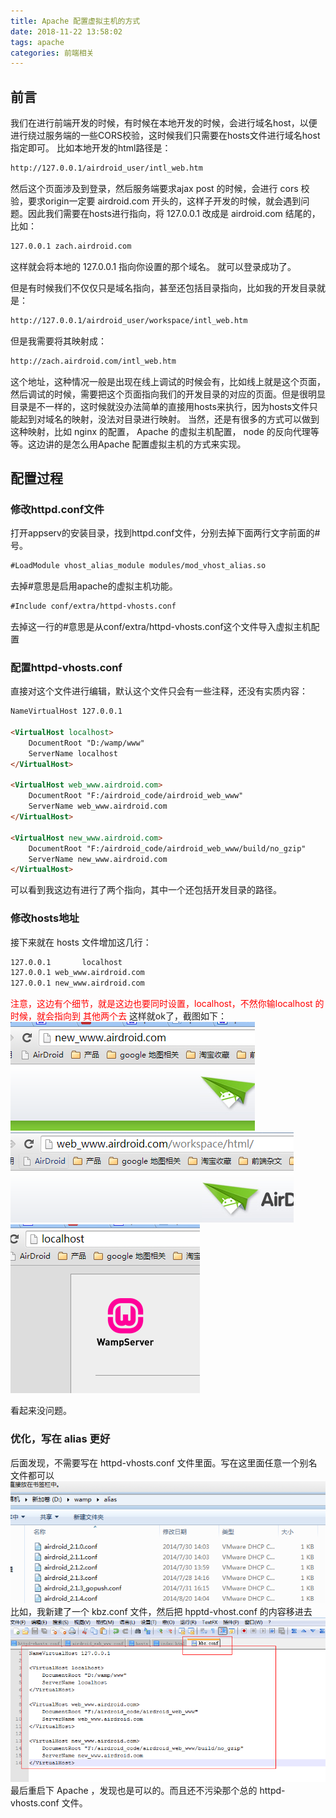 ```yaml
---
title: Apache 配置虚拟主机的方式
date: 2018-11-22 13:58:02
tags: apache
categories: 前端相关
---
```

## 前言
我们在进行前端开发的时候，有时候在本地开发的时候，会进行域名host，以便进行绕过服务端的一些CORS校验，这时候我们只需要在hosts文件进行域名host指定即可。
比如本地开发的html路径是：
```html
http://127.0.0.1/airdroid_user/intl_web.htm
```
然后这个页面涉及到登录，然后服务端要求ajax post 的时候，会进行 cors 校验，要求origin一定要 airdroid.com 开头的，这样子开发的时候，就会遇到问题。因此我们需要在hosts进行指向，将 127.0.0.1 改成是 airdroid.com 结尾的，比如：
```html
127.0.0.1 zach.airdroid.com
```
这样就会将本地的 127.0.0.1 指向你设置的那个域名。 就可以登录成功了。
<!--more-->
但是有时候我们不仅仅只是域名指向，甚至还包括目录指向，比如我的开发目录就是：
```html
http://127.0.0.1/airdroid_user/workspace/intl_web.htm
```
但是我需要将其映射成：
```html
http://zach.airdroid.com/intl_web.htm
```
这个地址，这种情况一般是出现在线上调试的时候会有，比如线上就是这个页面，然后调试的时候，需要把这个页面指向我们的开发目录的对应的页面。但是很明显目录是不一样的，这时候就没办法简单的直接用hosts来执行，因为hosts文件只能起到对域名的映射，没法对目录进行映射。
当然，还是有很多的方式可以做到这种映射，比如 nginx 的配置， Apache 的虚拟主机配置， node 的反向代理等等。这边讲的是怎么用Apache 配置虚拟主机的方式来实现。
## 配置过程
### 修改httpd.conf文件
打开appserv的安装目录，找到httpd.conf文件，分别去掉下面两行文字前面的#号。 
```html
#LoadModule vhost_alias_module modules/mod_vhost_alias.so  
```
去掉#意思是启用apache的虚拟主机功能。 
```html
#Include conf/extra/httpd-vhosts.conf  
```
去掉这一行的#意思是从conf/extra/httpd-vhosts.conf这个文件导入虚拟主机配置
### 配置httpd-vhosts.conf
直接对这个文件进行编辑，默认这个文件只会有一些注释，还没有实质内容：
```html
NameVirtualHost 127.0.0.1

<VirtualHost localhost>
    DocumentRoot "D:/wamp/www"
    ServerName localhost
</VirtualHost>

<VirtualHost web_www.airdroid.com>
    DocumentRoot "F:/airdroid_code/airdroid_web_www"
    ServerName web_www.airdroid.com
</VirtualHost>

<VirtualHost new_www.airdroid.com>
    DocumentRoot "F:/airdroid_code/airdroid_web_www/build/no_gzip"
    ServerName new_www.airdroid.com
</VirtualHost>
```
可以看到我这边有进行了两个指向，其中一个还包括开发目录的路径。
### 修改hosts地址
接下来就在 hosts 文件增加这几行：
```html
127.0.0.1       localhost
127.0.0.1 web_www.airdroid.com
127.0.0.1 new_www.airdroid.com
```
<font color=red>注意，这边有个细节，就是这边也要同时设置，localhost，不然你输localhost 的时候，就会指向到 其他两个去</font>
这样就ok了，截图如下：
![1](apache-vhost/1.png)
![1](apache-vhost/2.png)
![1](apache-vhost/3.png)

看起来没问题。
### 优化，写在 alias 更好
后面发现，不需要写在 httpd-vhosts.conf 文件里面。写在这里面任意一个别名文件都可以
![1](apache-vhost/4.png)
比如，我新建了一个 kbz.conf 文件，然后把 hpptd-vhost.conf 的内容移进去
![1](apache-vhost/5.png)
最后重启下 Apache ，发现也是可以的。而且还不污染那个总的 httpd-vhosts.conf 文件。



















